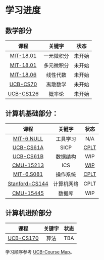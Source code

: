 # 学习进度

## 数学部分

|                             课程                             |   关键字   |  状态  |
| :----------------------------------------------------------: | :--------: | :----: |
| [MIT-18.01](https://ocw.mit.edu/courses/mathematics/18-01sc-single-variable-calculus-fall-2010/syllabus/) | 一元微积分 | 未开始 |
| [MIT-18.01](https://ocw.mit.edu/courses/mathematics/18-02sc-multivariable-calculus-fall-2010/) | 多元微积分 | 未开始 |
| [MIT-18.06](https://ocw.mit.edu/courses/mathematics/18-06sc-linear-algebra-fall-2011/syllabus/) |  线性代数  | 未开始 |
|              [UCB-CS70](http://www.eecs70.org/)              |  离散数学  | 未开始 |
| [UCB-CS126](https://inst.eecs.berkeley.edu/~ee126/fa20/content.html) |   概率论   | 未开始 |

## 计算机基础部分：

|                             课程                             |   关键字   |                     状态                      |
| :----------------------------------------------------------: | :--------: | :-------------------------------------------: |
|     [MIT-6.NULL](https://missing-semester-cn.github.io/)     |  工具学习  |                      N/A                      |
|               [UCB-CS61A](https://cs61a.org/)                |    SICP    | [CPLT](https://github.com/ZachVec/CS61A-SICP) |
|          [UCB-CS61B](https://sp18.datastructur.es/)          |  数据结构  |                      WIP                      |
|          [CMU-15213](https://www.cs.cmu.edu/~213/)           |    ICS     |  [WIP](https://github.com/ZachVec/CMU-15213)  |
| [MIT-6.S081](https://pdos.csail.mit.edu/6.S081/2020/schedule.html) |  操作系统  | [CPLT](https://github.com/ZachVec/MIT-6.S081) |
|          [Stanford-CS144](https://cs144.github.io/)          | 计算机网络 |                      CPLT                     |
|          [CMU-15445](https://cs144.github.io/)               |   数据库   |                      WIP                      |

## 计算机进阶部分

|              课程               | 关键字 | 状态 |
| :-----------------------------: | :----: | :--: |
| [UCB-CS170](https://cs170.org/) |  算法  | TBA  |

学习顺序参考 [UCB-Course Map](https://hkn.eecs.berkeley.edu/courseguides)。
